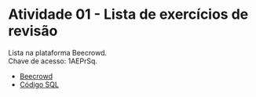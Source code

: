 <h1> Atividade 01 - Lista de exercícios de revisão </h1>
<p>
    Lista na plataforma Beecrowd.
    <br>
    Chave de acesso: 1AEPrSq.
</p>
<ul>
    <li> <a href = "https://www.beecrowd.com.br/judge/en/login"> Beecrowd </a> </li>
    <li> <a href = "https://github.com/josec-junior/UEPB/blob/main/BancoDeDadosII_2023.1/Atividades/Atividade01/atividade01.sql"> Código SQL </a> </li>
</ul>